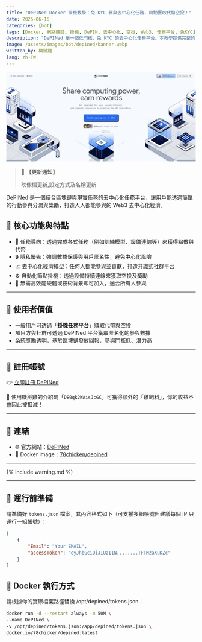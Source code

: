 ```yaml
---
title: "DePINed Docker 掛機教學：免 KYC 參與去中心化任務，自動獲取代幣空投！"
date: 2025-06-16
categories: [bot]
tags: [Docker, 網路賺錢, 掛機, DePIN, 去中心化, 空投, Web3, 任務平台, 免KYC]
description: "DePINed 是一個低門檻、免 KYC 的去中心化任務平台。本教學提供完整的 Docker 掛機部署指令，教你如何快速建立 DePINed 節點，自動化完成 Web3 任務，輕鬆賺取代幣與空投獎勵，打造穩定的被動收入來源。"
image: /assets/images/bot/depined/banner.webp
written_by: 機掰雞
lang: zh-TW
---
```


![DePINed 封面圖](/assets/images/bot/depined/banner.webp)
> 📢 **【更新通知】**
>
> 映像檔更新,設定方式及名稱更新

DePINed 是一個結合區塊鏈與現實任務的去中心化任務平台，讓用戶能透過簡單的行動參與分潤與獎勵，打造人人都能參與的 Web3 去中心化經濟。

## 📌 核心功能與特點

- 📡 任務導向：透過完成各式任務（例如訓練模型、設備連線等）來獲得點數與代幣
- 🔒 隱私優先：強調數據保護與用戶匿名性，避免中心化風險
- 📈 去中心化經濟模型：任何人都能參與並貢獻，打造共識式社群平台
- ⚙️ 自動化節點掛機：透過設備持續連線來獲取空投及獎勵
- 🤖 無需高效能硬體或技術背景即可加入，適合所有人參與

---

## 🎯 使用者價值

- 一般用戶可透過「**掛機任務平台**」賺取代幣與空投
- 項目方與社群可透過 DePINed 平台獲取匿名化的參與數據
- 系統獎勵透明，基於區塊鏈發放回報，參與門檻低、潛力高

---

## 📝 註冊帳號

👉 [立即註冊 DePINed](https://app.depined.org/onboarding?ref=DE0qk2WAisJcGC)

🎉 使用機掰雞的介紹碼「`DE0qk2WAisJcGC`」可獲得額外的「雞飼料」，你的收益不會因此被扣減！

---

## 🔗 連結

- 🌐 官方網站：[DePINed](https://www.depined.org/)
- 🐳 Docker image：[78chicken/depined](https://hub.docker.com/r/78chicken/depined)

---

{% include warning.md %}

---

## 📁 運行前準備

請準備好 `tokens.json` 檔案，其內容格式如下（可支援多組帳號但建議每個 IP 只運行一組帳號）：
```json
[
    {
        "Email": "Your EMAIL",
        "accessToken": "eyJhbGciOiJIUzI1N........TFTMzaXuKZc"
    }
]
```
## 🐳 Docker 執行方式
請根據你的實際檔案路徑替換 /opt/depined/tokens.json：

```bash
docker run -d --restart always -m 50M \
--name DePINed \
-v /opt/depined/tokens.json:/app/depined/tokens.json \
docker.io/78chicken/depined:latest
```
